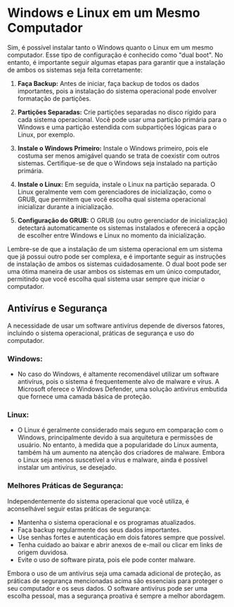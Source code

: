 # Windows e Linux em um Mesmo Computador
Sim, é possível instalar tanto o Windows quanto o Linux em um mesmo computador. Esse tipo de configuração é conhecido como "dual boot". No entanto, é importante seguir algumas etapas para garantir que a instalação de ambos os sistemas seja feita corretamente:

1. **Faça Backup:** Antes de iniciar, faça backup de todos os dados importantes, pois a instalação do sistema operacional pode envolver formatação de partições.

2. **Partições Separadas:** Crie partições separadas no disco rígido para cada sistema operacional. Você pode usar uma partição primária para o Windows e uma partição estendida com subpartições lógicas para o Linux, por exemplo.

3. **Instale o Windows Primeiro:** Instale o Windows primeiro, pois ele costuma ser menos amigável quando se trata de coexistir com outros sistemas. Certifique-se de que o Windows seja instalado na partição primária.

4. **Instale o Linux:** Em seguida, instale o Linux na partição separada. O Linux geralmente vem com gerenciadores de inicialização, como o GRUB, que permitem que você escolha qual sistema operacional inicializar durante a inicialização.

5. **Configuração do GRUB:** O GRUB (ou outro gerenciador de inicialização) detectará automaticamente os sistemas instalados e oferecerá a opção de escolher entre Windows e Linux no momento da inicialização.

Lembre-se de que a instalação de um sistema operacional em um sistema que já possui outro pode ser complexa, e é importante seguir as instruções de instalação de ambos os sistemas cuidadosamente. O dual boot pode ser uma ótima maneira de usar ambos os sistemas em um único computador, permitindo que você escolha qual sistema usar sempre que iniciar o computador.

## Antivírus e Segurança

A necessidade de usar um software antivírus depende de diversos fatores, incluindo o sistema operacional, práticas de segurança e uso do computador.

### Windows:

- No caso do Windows, é altamente recomendável utilizar um software antivírus, pois o sistema é frequentemente alvo de malware e vírus. A Microsoft oferece o Windows Defender, uma solução antivírus embutida que fornece uma camada básica de proteção.

### Linux:

- O Linux é geralmente considerado mais seguro em comparação com o Windows, principalmente devido à sua arquitetura e permissões de usuário. No entanto, à medida que a popularidade do Linux aumenta, também há um aumento na atenção dos criadores de malware. Embora o Linux seja menos suscetível a vírus e malware, ainda é possível instalar um antivírus, se desejado.

### Melhores Práticas de Segurança:

Independentemente do sistema operacional que você utiliza, é aconselhável seguir estas práticas de segurança:

- Mantenha o sistema operacional e os programas atualizados.
- Faça backup regularmente dos seus dados importantes.
- Use senhas fortes e autenticação em dois fatores sempre que possível.
- Tenha cuidado ao baixar e abrir anexos de e-mail ou clicar em links de origem duvidosa.
- Evite o uso de software pirata, pois ele pode conter malware.

Embora o uso de um antivírus seja uma camada adicional de proteção, as práticas de segurança mencionadas acima são essenciais para proteger o seu computador e os seus dados. O software antivírus pode ser uma escolha pessoal, mas a segurança proativa é sempre a melhor abordagem.